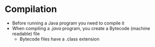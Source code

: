 # Compilation

- Before running a Java program you need to compile it
-  When compiling a *.java* program, you create a Bytecode (machine readable) file
	- Bytecode files have a .class extension